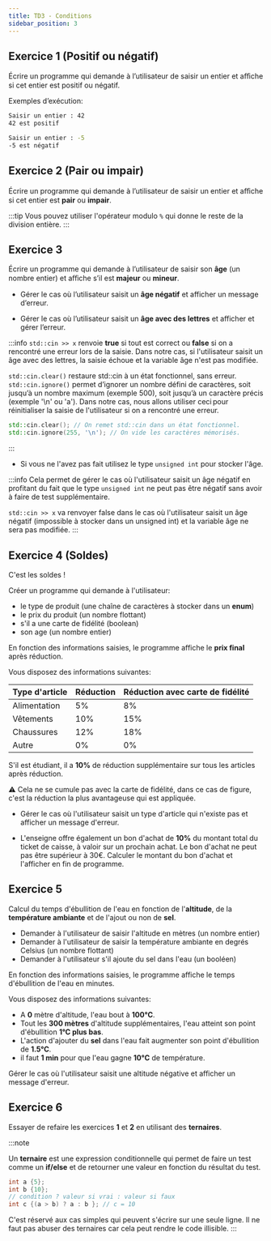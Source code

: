 ```yaml
---
title: TD3 - Conditions
sidebar_position: 3
---
```


## Exercice 1 (Positif ou négatif)
Écrire un programme qui demande à l’utilisateur de saisir un entier et aﬀiche si cet entier est positif ou négatif.

Exemples d’exécution:

```bash
Saisir un entier : 42
42 est positif
```

```bash
Saisir un entier : -5
-5 est négatif
```

## Exercice 2 (Pair ou impair)

Écrire un programme qui demande à l’utilisateur de saisir un entier et aﬀiche si cet entier est **pair** ou **impair**.

:::tip
Vous pouvez utiliser l'opérateur modulo `%` qui donne le reste de la division entière.
:::

## Exercice 3

Écrire un programme qui demande à l’utilisateur de saisir son **âge** (un nombre entier) et aﬀiche s’il est **majeur** ou **mineur**.

- Gérer le cas où l’utilisateur saisit un **âge négatif** et afficher un message d’erreur.

- Gérer le cas où l’utilisateur saisit un **âge avec des lettres** et afficher et gérer l’erreur.

:::info
`std::cin >> x` renvoie **true** si tout est correct ou **false** si on a rencontré une erreur lors de la saisie.
Dans notre cas, si l'utilisateur saisit un âge avec des lettres, la saisie échoue et la variable âge n'est pas modifiée.

`std::cin.clear()` restaure std::cin à un état fonctionnel, sans erreur.
`std::cin.ignore()` permet d’ignorer un nombre défini de caractères, soit jusqu’à un nombre maximum (exemple 500), soit jusqu’à un caractère précis (exemple '\n' ou 'a'). Dans notre cas, nous allons utiliser ceci pour réinitialiser la saisie de l'utilisateur si on a rencontré une erreur.

```cpp
std::cin.clear(); // On remet std::cin dans un état fonctionnel.
std::cin.ignore(255, '\n'); // On vide les caractères mémorisés.
```
:::

- Si vous ne l'avez pas fait utilisez le type `unsigned int` pour stocker l'âge. 

:::info
Cela permet de gérer le cas où l'utilisateur saisit un âge négatif en profitant du fait que le type `unsigned int` ne peut pas être négatif sans avoir à faire de test supplémentaire.

`std::cin >> x` va renvoyer false dans le cas où l'utilisateur saisit un âge négatif (impossible à stocker dans un unsigned int) et la variable âge ne sera pas modifiée.
:::

## Exercice 4 (Soldes)

C'est les soldes !

Créer un programme qui demande à l'utilisateur:
- le type de produit (une chaîne de caractères à stocker dans un **enum**)
- le prix du produit (un nombre flottant)
- s'il a une carte de fidélité (boolean)
- son age (un nombre entier)

En fonction des informations saisies, le programme affiche le **prix final** après réduction.

Vous disposez des informations suivantes:

| Type d'article | Réduction | Réduction avec carte de fidélité |
| -------------- | --------- | -------------------------------- |
| Alimentation | 5% | 8% |
| Vêtements | 10% | 15% |
| Chaussures | 12% | 18% |
| Autre | 0% | 0% |

S'il est étudiant, il a **10%** de réduction supplémentaire sur tous les articles après réduction.

:warning: Cela ne se cumule pas avec la carte de fidélité, dans ce cas de figure, c'est la réduction la plus avantageuse qui est appliquée.

- Gérer le cas où l'utilisateur saisit un type d'article qui n'existe pas et afficher un message d'erreur.

- L'enseigne offre également un bon d'achat de **10%** du montant total du ticket de caisse, à valoir sur un prochain achat. Le bon d'achat ne peut pas être supérieur à 30€.
Calculer le montant du bon d'achat et l'afficher en fin de programme.

## Exercice 5

Calcul du temps d'ébullition de l'eau en fonction de l'**altitude**, de la **température ambiante** et de l'ajout ou non de **sel**.

- Demander à l'utilisateur de saisir l'altitude en mètres (un nombre entier)
- Demander à l'utilisateur de saisir la température ambiante en degrés Celsius (un nombre flottant)
- Demander à l'utilisateur s'il ajoute du sel dans l'eau (un booléen)

En fonction des informations saisies, le programme affiche le temps d'ébullition de l'eau en minutes.

Vous disposez des informations suivantes:

- A **0** mètre d'altitude, l'eau bout à **100°C**.
- Tout les **300 mètres** d'altitude supplémentaires, l'eau atteint son point d'ébullition **1°C plus bas**.
- L'action d'ajouter du **sel** dans l'eau fait augmenter son point d'ébullition de **1.5°C**.
- il faut **1 min** pour que l'eau gagne **10°C** de température.

Gérer le cas où l'utilisateur saisit une altitude négative et afficher un message d'erreur.

## Exercice 6

Essayer de refaire les exercices **1** et **2** en utilisant des **ternaires**.

:::note

Un **ternaire** est une expression conditionnelle qui permet de faire un test comme un **if/else** et de retourner une valeur en fonction du résultat du test.

```cpp
int a {5};
int b {10};
// condition ? valeur si vrai : valeur si faux
int c {(a > b) ? a : b }; // c = 10
```

C'est réservé aux cas simples qui peuvent s'écrire sur une seule ligne.
Il ne faut pas abuser des ternaires car cela peut rendre le code illisible.
:::